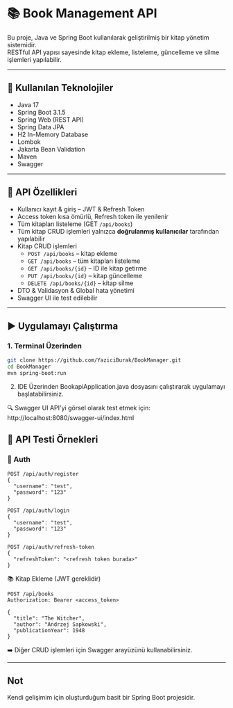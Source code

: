 # 📚 Book Management API

Bu proje, Java ve Spring Boot kullanılarak geliştirilmiş bir kitap yönetim sistemidir.  
RESTful API yapısı sayesinde kitap ekleme, listeleme, güncelleme ve silme işlemleri yapılabilir.

---

## 🚀 Kullanılan Teknolojiler

- Java 17  
- Spring Boot 3.1.5  
- Spring Web (REST API)  
- Spring Data JPA  
- H2 In-Memory Database  
- Lombok  
- Jakarta Bean Validation  
- Maven
- Swagger

---

## 🔐 API Özellikleri

- Kullanıcı kayıt & giriş – JWT & Refresh Token
- Access token kısa ömürlü, Refresh token ile yenilenir
- Tüm kitapları listeleme (GET `/api/books`)
- Tüm kitap CRUD işlemleri yalnızca **doğrulanmış kullanıcılar** tarafından yapılabilir  
- Kitap CRUD işlemleri  
  - `POST /api/books` – kitap ekleme  
  - `GET /api/books` – tüm kitapları listeleme  
  - `GET /api/books/{id}` – ID ile kitap getirme  
  - `PUT /api/books/{id}` – kitap güncelleme  
  - `DELETE /api/books/{id}` – kitap silme  
- DTO & Validasyon & Global hata yönetimi  
- Swagger UI ile test edilebilir

---

## ▶️ Uygulamayı Çalıştırma

### 1. Terminal Üzerinden

```bash
git clone https://github.com/YaziciBurak/BookManager.git
cd BookManager
mvn spring-boot:run
```
2. IDE Üzerinden
BookapiApplication.java dosyasını çalıştırarak uygulamayı başlatabilirsiniz.

🔍 Swagger UI
API'yi görsel olarak test etmek için:
http://localhost:8080/swagger-ui/index.html


## 🧪 API Testi Örnekleri

### 🔐 Auth

```http
POST /api/auth/register
{
  "username": "test",
  "password": "123"
}

POST /api/auth/login
{
  "username": "test",
  "password": "123"
}

POST /api/auth/refresh-token
{
  "refreshToken": "<refresh token burada>"
}
```

📚 Kitap Ekleme (JWT gereklidir)

```
POST /api/books
Authorization: Bearer <access_token>

{
  "title": "The Witcher",
  "author": "Andrzej Sapkowski",
  "publicationYear": 1948
}
```

➡️ Diğer CRUD işlemleri için Swagger arayüzünü kullanabilirsiniz.

---

##  Not

Kendi gelişimim için oluşturduğum basit bir Spring Boot projesidir.


